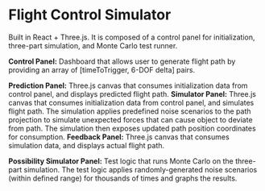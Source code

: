 # Flight Control Simulator

Built in React + Three.js. It is composed of a control panel for initialization, three-part simulation, and Monte Carlo test runner.

**Control Panel:** Dashboard that allows user to generate flight path by providing an array of [timeToTrigger, 6-DOF delta] pairs.

**Prediction Panel:** Three.js canvas that consumes initialization data from control panel, and displays predicted flight path.
**Simulator Panel:** Three.js canvas that consumes initialization data from control panel, and simulates flight path. The simulation applies predefined noise scenarios to the path projection to simulate unexpected forces that can cause object to deviate from path. The simulation then exposes updated path position coordinates for consumption.
**Feedback Panel:** Three.js canvas that consumes simulation data, and displays actual flight path.

**Possibility Simulator Panel:** Test logic that runs Monte Carlo on the three-part simulation. The test logic applies randomly-generated noise scenarios (within defined range) for thousands of times and graphs the results.
